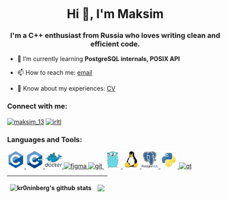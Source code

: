 <h1 align="center">Hi 👋, I'm Maksim</h1>
<h3 align="center">I'm a C++ enthusiast from Russia who loves writing clean and efficient code.</h3>

- 🌱 I’m currently learning **PostgreSQL internals, POSIX API**

- 📫 How to reach me: [email](mailto:shahov.maksim.i@gmail.com)

- 📄 Know about my experiences: [CV](https://hh.ru/resume/0fbb34ecff0d5f47e70039ed1f713144616639)

<h3 align="left">Connect with me:</h3>
<p align="left">
<a href="https://codeforces.com/profile/maksim_13" target="blank"><img align="center" src="https://raw.githubusercontent.com/rahuldkjain/github-profile-readme-generator/master/src/images/icons/Social/codeforces.svg" alt="maksim_13" height="30" width="40" /></a>
<a href="https://www.leetcode.com/irltl" target="blank"><img align="center" src="https://raw.githubusercontent.com/rahuldkjain/github-profile-readme-generator/master/src/images/icons/Social/leet-code.svg" alt="irltl" height="30" width="40" /></a>
</p>

<h3 align="left">Languages and Tools:</h3>
<p align="left"> 
  <a href="https://www.cprogramming.com/" target="_blank" rel="noreferrer"> <img src="https://raw.githubusercontent.com/devicons/devicon/master/icons/c/c-original.svg" alt="c" width="40" height="40"/> </a> 
  <a href="https://www.w3schools.com/cpp/" target="_blank" rel="noreferrer"> <img src="https://raw.githubusercontent.com/devicons/devicon/master/icons/cplusplus/cplusplus-original.svg" alt="cplusplus" width="40" height="40"/> </a> 
  <a href="https://www.docker.com/" target="_blank" rel="noreferrer"> <img src="https://raw.githubusercontent.com/devicons/devicon/master/icons/docker/docker-original-wordmark.svg" alt="docker" width="40" height="40"/> </a> 
  <a href="https://www.figma.com/" target="_blank" rel="noreferrer"> <img src="https://www.vectorlogo.zone/logos/figma/figma-icon.svg" alt="figma" width="40" height="40"/> </a> 
  <a href="https://git-scm.com/" target="_blank" rel="noreferrer"> <img src="https://www.vectorlogo.zone/logos/git-scm/git-scm-icon.svg" alt="git" width="40" height="40"/> </a> 
  <a href="https://golang.org" target="_blank" rel="noreferrer"> <img src="https://raw.githubusercontent.com/devicons/devicon/master/icons/go/go-original.svg" alt="go" width="40" height="40"/> </a> 
  <a href="https://www.linux.org/" target="_blank" rel="noreferrer"> <img src="https://raw.githubusercontent.com/devicons/devicon/master/icons/linux/linux-original.svg" alt="linux" width="40" height="40"/> </a> 
  <a href="https://www.postgresql.org" target="_blank" rel="noreferrer"> <img src="https://raw.githubusercontent.com/devicons/devicon/master/icons/postgresql/postgresql-original-wordmark.svg" alt="postgresql" width="40" height="40"/> </a> 
  <a href="https://www.python.org" target="_blank" rel="noreferrer"> <img src="https://raw.githubusercontent.com/devicons/devicon/master/icons/python/python-original.svg" alt="python" width="40" height="40"/> </a> 
  <a href="https://www.qt.io/" target="_blank" rel="noreferrer"> <img src="https://upload.wikimedia.org/wikipedia/commons/0/0b/Qt_logo_2016.svg" alt="qt" width="40" height="40"/> </a> </p>
 
| <p><img align="center" src="https://github-readme-stats.vercel.app/api?username=kr0ninberg&show_icons=true&include_all_commits=true&theme=buefy&hide_border=true&bg_color=00000000" alt="kr0ninberg's github stats" /></p> | <p><img align="center" src="https://github-readme-stats.vercel.app/api/top-langs/?username=kr0ninberg&layout=compact&theme=buefy&hide_border=true&bg_color=00000000" /></p> |
| ------------- | ------------- |
